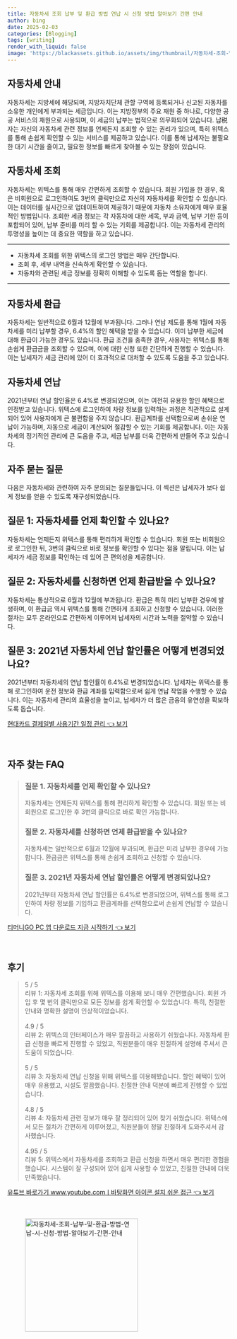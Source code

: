 ```yaml
---
title: 자동차세 조회 납부 및 환급 방법 연납 시 신청 방법 알아보기 간편 안내
author: bing
date: 2025-02-03
categories: [Blogging]
tags: [writing]
render_with_liquid: false
image: 'https://blackassets.github.io/assets/img/thumbnail/자동차세-조회-납부-및-환급-방법-연납-시-신청-방법-알아보기-간편-안내.webp'
---
```



<h2 id='자동차세_안내'>자동차세 안내</h2>

<p>자동차세는 지방세에 해당되며, 지방자치단체 관할 구역에 등록되거나 신고된 자동차를 소유한 개인에게 부과되는 세금입니다. 이는 지방정부의 주요 재원 중 하나로, 다양한 공공 서비스의 재원으로 사용되며, 이 세금의 납부는 법적으로 의무화되어 있습니다. 납税자는 자신의 자동차세 관련 정보를 언제든지 조회할 수 있는 권리가 있으며, 특히 위텍스를 통해 손쉽게 확인할 수 있는 서비스를 제공하고 있습니다. 이를 통해 납세자는 불필요한 대기 시간을 줄이고, 필요한 정보를 빠르게 찾아볼 수 있는 장점이 있습니다.</p>

<h2 id='자동차세_조회'>자동차세 조회</h2>

<p>자동차세는 위텍스를 통해 매우 간편하게 조회할 수 있습니다. 회원 가입을 한 경우, 혹은 비회원으로 로그인하여도 3번의 클릭만으로 자신의 자동차세를 확인할 수 있습니다. 이는 데이터를 실시간으로 업데이트하여 제공하기 때문에 자동차 소유자에게 매우 효율적인 방법입니다. 조회한 세금 정보는 각 자동차에 대한 세목, 부과 금액, 납부 기한 등이 포함되어 있어, 납부 준비를 미리 할 수 있는 기회를 제공합니다. 이는 자동차세 관리의 투명성을 높이는 데 중요한 역할을 하고 있습니다.</p>

<hr />

<ul>
    <li>자동차세 조회를 위한 위텍스의 로그인 방법은 매우 간단합니다.</li>
    <li>조회 후, 세부 내역을 신속하게 확인할 수 있습니다.</li>
    <li>자동차와 관련된 세금 정보를 정확히 이해할 수 있도록 돕는 역할을 합니다.</li>
</ul>

<hr />

<h2 id='자동차세_환급'>자동차세 환급</h2>

<p>자동차세는 일반적으로 6월과 12월에 부과됩니다. 그러나 연납 제도를 통해 1월에 자동차세를 미리 납부할 경우, 6.4%의 할인 혜택을 받을 수 있습니다. 이미 납부한 세금에 대해 환급이 가능한 경우도 있습니다. 환급 조건을 충족한 경우, 사용자는 위텍스를 통해 손쉽게 환급금을 조회할 수 있으며, 이에 대한 신청 또한 간단하게 진행할 수 있습니다. 이는 납세자가 세금 관리에 있어 더 효과적으로 대처할 수 있도록 도움을 주고 있습니다.</p>

<h2 id='자동차세_연납'>자동차세 연납</h2>

<p>2021년부터 연납 할인율은 6.4%로 변경되었으며, 이는 여전히 유용한 할인 혜택으로 인정받고 있습니다. 위텍스에 로그인하여 차량 정보를 입력하는 과정은 직관적으로 설계되어 있어 사용자에게 큰 불편함을 주지 않습니다. 환급계좌를 선택함으로써 손쉬운 연납이 가능하며, 자동으로 세금이 계산되어 절감할 수 있는 기회를 제공합니다. 이는 자동차세의 정기적인 관리에 큰 도움을 주고, 세금 납부를 더욱 간편하게 만들어 주고 있습니다.</p>

<h2 id='자주_묻는_질문'>자주 묻는 질문</h2>

<p>다음은 자동차세와 관련하여 자주 문의되는 질문들입니다. 이 섹션은 납세자가 보다 쉽게 정보를 얻을 수 있도록 재구성되었습니다.</p>

<h2 id='질문_1'>질문 1: 자동차세를 언제 확인할 수 있나요?</h2>

<p>자동차세는 언제든지 위텍스를 통해 편리하게 확인할 수 있습니다. 회원 또는 비회원으로 로그인한 뒤, 3번의 클릭으로 바로 정보를 확인할 수 있다는 점을 알립니다. 이는 납세자가 세금 정보를 확인하는 데 있어 큰 편의성을 제공합니다.</p>

<h2 id='질문_2'>질문 2: 자동차세를 신청하면 언제 환급받을 수 있나요?</h2>

<p>자동차세는 통상적으로 6월과 12월에 부과됩니다. 환급은 특히 미리 납부한 경우에 발생하며, 이 환급금 역시 위텍스를 통해 간편하게 조회하고 신청할 수 있습니다. 이러한 절차는 모두 온라인으로 간편하게 이루어져 납세자의 시간과 노력을 절약할 수 있습니다.</p>

<h2 id='질문_3'>질문 3: 2021년 자동차세 연납 할인률은 어떻게 변경되었나요?</h2>

<p>2021년부터 자동차세의 연납 할인률이 6.4%로 변경되었습니다. 납세자는 위텍스를 통해 로그인하여 운전 정보와 환급 계좌를 입력함으로써 쉽게 연납 작업을 수행할 수 있습니다. 이는 자동차세 관리의 효율성을 높이고, 납세자가 더 많은 금융의 유연성을 확보하도록 돕습니다.</p>


<p><a class="click-button" title="현대카드 결제일별 사용기간 일정 관리" href="https://blackassets.github.io/posts/%ED%98%84%EB%8C%80%EC%B9%B4%EB%93%9C-%EA%B2%B0%EC%A0%9C%EC%9D%BC%EB%B3%84-%EC%82%AC%EC%9A%A9%EA%B8%B0%EA%B0%84-%EC%9D%BC%EC%A0%95-%EA%B4%80%EB%A6%AC/" rel="dofollow">현대카드 결제일별 사용기간 일정 관리 👈 보기</a></p><br>
<h2 id='자주_찾는_FAQ'>자주 찾는 FAQ</h2>
<div itemscope="" itemtype="https://schema.org/FAQPage"> 
<blockquote> 
<div itemscope="" itemprop="mainEntity" itemtype="https://schema.org/Question"> 
<h3 itemprop="name">질문 1. 자동차세를 언제 확인할 수 있나요?</h3> 
<div itemscope="" itemprop="acceptedAnswer" itemtype="https://schema.org/Answer"> 
<span itemprop="text"> 
<p>자동차세는 언제든지 위텍스를 통해 편리하게 확인할 수 있습니다. 회원 또는 비회원으로 로그인한 후 3번의 클릭으로 바로 확인 가능합니다.</p> 
</span> 
</div> 
</div> 
<div itemscope="" itemprop="mainEntity" itemtype="https://schema.org/Question"> 
<h3 itemprop="name">질문 2. 자동차세를 신청하면 언제 환급받을 수 있나요?</h3> 
<div itemscope="" itemprop="acceptedAnswer" itemtype="https://schema.org/Answer"> 
<span itemprop="text"> 
<p>자동차세는 일반적으로 6월과 12월에 부과되며, 환급은 미리 납부한 경우에 가능합니다. 환급금은 위텍스를 통해 손쉽게 조회하고 신청할 수 있습니다.</p> 
</span> 
</div> 
</div> 
<div itemscope="" itemprop="mainEntity" itemtype="https://schema.org/Question"> 
<h3 itemprop="name">질문 3. 2021년 자동차세 연납 할인률은 어떻게 변경되었나요?</h3> 
<div itemscope="" itemprop="acceptedAnswer" itemtype="https://schema.org/Answer"> 
<span itemprop="text"> 
<p>2021년부터 자동차세 연납 할인률은 6.4%로 변경되었으며, 위텍스를 통해 로그인하여 차량 정보를 기입하고 환급계좌를 선택함으로써 손쉽게 연납할 수 있습니다.</p> 
</span> 
</div> 
</div> 
</blockquote> 
</div>
<p><a class="click-button" title="티머니GO PC 앱 다운로드 지금 시작하기" href="https://blackassets.github.io/posts/%ED%8B%B0%EB%A8%B8%EB%8B%88GO-PC-%EC%95%B1-%EB%8B%A4%EC%9A%B4%EB%A1%9C%EB%93%9C-%EC%A7%80%EA%B8%88-%EC%8B%9C%EC%9E%91%ED%95%98%EA%B8%B0/" rel="dofollow">티머니GO PC 앱 다운로드 지금 시작하기 👈 보기</a></p><br>
<h2 id='후기'>후기</h2>
<div itemscope itemtype="https://schema.org/Product">
  <blockquote>
  <div itemprop="review" itemscope itemtype="https://schema.org/Review">
      <div itemprop="reviewRating" itemscope itemtype="https://schema.org/Rating"> <span itemprop="ratingValue">5</span> / <span itemprop="bestRating">5</span> </div>
      <span itemprop="reviewBody">리뷰 1: 자동차세 조회를 위해 위텍스를 이용해 보니 매우 간편했습니다. 회원 가입 후 몇 번의 클릭만으로 모든 정보를 쉽게 확인할 수 있었습니다. 특히, 친절한 안내와 명확한 설명이 인상적이었습니다.</span>
  </div>
  <br>
  <div itemprop="review" itemscope itemtype="https://schema.org/Review">
      <div itemprop="reviewRating" itemscope itemtype="https://schema.org/Rating"> <span itemprop="ratingValue">4.9</span> / <span itemprop="bestRating">5</span> </div>
      <span itemprop="reviewBody">리뷰 2: 위텍스의 인터페이스가 매우 깔끔하고 사용하기 쉬웠습니다. 자동차세 환급 신청을 빠르게 진행할 수 있었고, 직원분들이 매우 친절하게 설명해 주셔서 큰 도움이 되었습니다.</span>
  </div>
  <br>
  <div itemprop="review" itemscope itemtype="https://schema.org/Review">
      <div itemprop="reviewRating" itemscope itemtype="https://schema.org/Rating"> <span itemprop="ratingValue">5</span> / <span itemprop="bestRating">5</span> </div>
      <span itemprop="reviewBody">리뷰 3: 자동차세 연납 신청을 위해 위텍스를 이용해봤습니다. 할인 혜택이 있어 매우 유용했고, 시설도 깔끔했습니다. 친절한 안내 덕분에 빠르게 진행할 수 있었습니다.</span>
  </div>
  <br>
  <div itemprop="review" itemscope itemtype="https://schema.org/Review">
      <div itemprop="reviewRating" itemscope itemtype="https://schema.org/Rating"> <span itemprop="ratingValue">4.8</span> / <span itemprop="bestRating">5</span> </div>
      <span itemprop="reviewBody">리뷰 4: 자동차세 관련 정보가 매우 잘 정리되어 있어 찾기 쉬웠습니다. 위텍스에서 모든 절차가 간편하게 이루어졌고, 직원분들이 정말 친절하게 도와주셔서 감사했습니다.</span>
  </div>
  <br>
  <div itemprop="review" itemscope itemtype="https://schema.org/Review">
      <div itemprop="reviewRating" itemscope itemtype="https://schema.org/Rating"> <span itemprop="ratingValue">4.95</span> / <span itemprop="bestRating">5</span> </div>
      <span itemprop="reviewBody">리뷰 5: 위텍스에서 자동차세를 조회하고 환급 신청을 하면서 매우 편리한 경험을 했습니다. 시스템이 잘 구성되어 있어 쉽게 사용할 수 있었고, 친절한 안내에 더욱 만족했습니다.</span>
  </div>
  </blockquote>
</div>
<p><a class="click-button" title="유튜브 바로가기 www.youtube.comㅣ바탕화면 아이콘 설치 쉬운 접근" href="https://blackassets.github.io/posts/%EC%9C%A0%ED%8A%9C%EB%B8%8C-%EB%B0%94%EB%A1%9C%EA%B0%80%EA%B8%B0-www.youtube.com%E3%85%A3%EB%B0%94%ED%83%95%ED%99%94%EB%A9%B4-%EC%95%84%EC%9D%B4%EC%BD%98-%EC%84%A4%EC%B9%98-%EC%89%AC%EC%9A%B4-%EC%A0%91%EA%B7%BC/" rel="dofollow">유튜브 바로가기 www.youtube.comㅣ바탕화면 아이콘 설치 쉬운 접근 👈 보기</a></p><br>
<figure class="image"><img src="https://blackassets.github.io/assets/img/thumbnail/자동차세-조회-납부-및-환급-방법-연납-시-신청-방법-알아보기-간편-안내.webp" alt="자동차세-조회-납부-및-환급-방법-연납-시-신청-방법-알아보기-간편-안내" width="256" height="256"></figure>